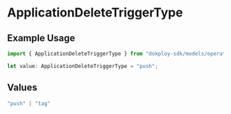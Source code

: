 # ApplicationDeleteTriggerType

## Example Usage

```typescript
import { ApplicationDeleteTriggerType } from "dokploy-sdk/models/operations";

let value: ApplicationDeleteTriggerType = "push";
```

## Values

```typescript
"push" | "tag"
```